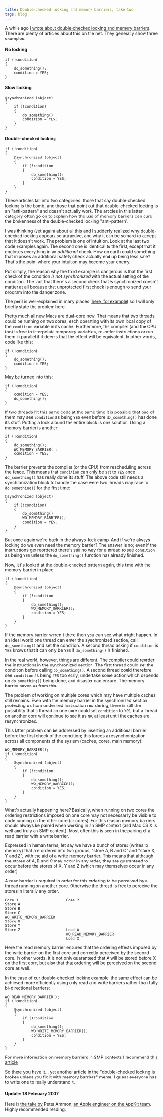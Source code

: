 ```yaml
---
title: Double-checked locking and memory barriers, take two
tags: blog
---
```


A while ago [I wrote about double-checked locking and memory barriers](http://www.wincent.com/a/knowledge-base/archives/2006/01/locking_doublec.php). There are plenty of articles about this on the net. They generally show three examples.

#### No locking

    if (!condition)
    {
        do_something();
        condition = YES;
    }

#### Slow locking

    @synchronized (object)
    {
        if (!condition)
        {
            do_something();
            condition = YES;
        }
    }

#### Double-checked locking

    if (!condition)
    {
        @synchronized (object)
        {
            if (!condition)
            {
                do_something();
                condition = YES;
            }
        }
    }

These articles fall into two categories: those that say double-checked locking is the bomb, and those that point out that double-checked locking is an "anti-pattern" and doesn't actually work. The articles in this latter category often go on to explain how the use of memory barriers can cure the brokenness of the double-checked locking "anti-pattern".

I was thinking (yet again) about all this and I suddenly realized why double-checked locking appears so attractive, and why it can be so hard to accept that it doesn't work. The problem is one of intuition. Look at the last two code examples again. The second one is identical to the first, except that it encloses everything in an _additional_ check. How on earth could something that imposes an additional safety check actually end up being less safe? That's the point where your intuition may become your enemy.

Put simply, the reason why the third example is dangerous is that the first check of the condition _is not synchronized_ with the actual setting of the condition. The fact that there's a second check that _is_ synchronized doesn't matter at all because that unprotected first check is enough to send your program into the danger zone.

The peril is well-explained in many places ([here, for example](http://www.oaklib.org/docs/oak/singleton.html)) so I will only briefly state the problem here.

Pretty much all new Macs are dual-core now. That means that two threads could be running on two cores, each operating with its own local copy of the `condition` variable in its cache. Furthermore, the compiler (and the CPU too) is free to interpolate temporary variables, re-order instructions or run them in parallel if it deems that the effect will be equivalent. In other words, code like this:

    if (!condition)
    {
        do_something();
        condition = YES;
    }

May be turned into this:

    if (!condition)
    {
        condition = YES;
        do_something();
    }

If two threads hit this same code at the same time it is possible that one of them may see `condition` as being `YES` even before `do_something()` has done its stuff. Putting a lock around the entire block is one solution. Using a memory barrier is another:

    if (!condition)
    {
        do_something();
        WO_MEMORY_BARRIER();
        condition = YES;
    }

The barrier prevents the compiler (or the CPU) from rescheduling across the fence. This means that `condition` can only be set to `YES` once `do_something()` has really done its stuff. The above code still needs a synchronization block to handle the case were two threads may race to `do_something()` for the first time:

    @synchronized (object)
    {
        if (!condition)
        {
            do_something();
            WO_MEMORY_BARRIER();
            condition = YES;
        }
    }

But once again we're back in the always-lock camp. And if we're always locking do we even need the memory barrier? The answer is no; even if the instructions get reordered there's still no way for a thread to see `condition` as being `YES` unless the `do_something()` function has already finished.

Now, let's looked at the double-checked pattern again, this time with the memory barrier in place:

    if (!condition)
    {
        @synchronized (object)
        {
            if (!condition)
            {
                do_something();
                WO_MEMORY_BARRIER();
                condition = YES;
            }
        }
    }

If the memory barrier weren't there then you can see what might happen. In an ideal world one thread can enter the synchronized section, call `do_something()` and set the condition. A second thread asking if `condition` is `YES` knows that it can only be `YES` if `do_something()` is finished.

In the real world, however, things are different. The compiler could reorder the instructions in the synchronized section. The first thread could set the condition before calling `do_something()`. A second thread could therefore see `condition` as being `YES` too early, undertake some action which depends on `do_something()` being done, and disaster can ensure. The memory barrier saves us from this.

The problem of working on multiple cores which may have multiple caches still remains. Even with the memory barrier in the synchronized section protecting us from undesired instruction reordering, there is still the possibility that a thread on one core could set `condition` to `YES`, but a thread on another core will continue to see it as `NO`, at least until the caches are resynchronized.

This latter problem can be addressed by inserting an additional barrier before the first check of the condition; this forces a resynchronization across all components of the system (caches, cores, main memory):

    WO_MEMORY_BARRIER();
    if (!condition)
    {
        @synchronized (object)
        {
            if (!condition)
            {
                do_something();
                WO_MEMORY_BARRIER();
                condition = YES;
            }
        }
    }

What's actually happening here? Basically, when running on two cores the ordering restrictions imposed on one core may not necessarily be visible to code running on the other core (or cores). For this reason memory barriers should always be paired when working in an SMP context (and Mac OS X is well and truly an SMP context). Most often this is seen in the pairing of a read barrier with a write barrier.

Expressed in human terms, let say we have a bunch of stores (writes to memory) that are ordered into two groups, "store A, B and C" and "store X, Y and Z", with the aid of a write memory barrier. This means that although the stores of A, B and C may occur in any order, they are guaranteed to occur before the stores of X, Y and Z (which may themselves occur in any order).

A read barrier is required in order for this ordering to be perceived by a thread running on another core. Otherwise the thread is free to perceive the stores in literally any order.

    Core 1                      Core 2
    Store A
    Store B
    Store C
    WO_WRITE_MEMORY_BARRIER
    Store X
    Store Y
    Store Z                     Load A
                                WO_READ_MEMORY_BARRIER
                                Load X

Here the read memory barrier ensures that the ordering effects imposed by the write barrier on the first core and correctly perceived by the second core. In other words, it is not only guaranteed that A will be stored before X on the first core, but also that that ordering will be perceived on the second core as well.

In the case of our double-checked locking example, the same effect can be achieved more efficiently using only read and write barriers rather than fully bi-directional barriers:

    WO_READ_MEMORY_BARRIER();
    if (!condition)
    {
        @synchronized (object)
        {
            if (!condition)
            {
                do_something();
                WO_WRITE_MEMORY_BARRIER();
                condition = YES;
            }
        }
    }

For more information on memory barriers in SMP contexts I recommend [this article](http://kerneltrap.org/node/6431).

So there you have it... yet another article in the "double-checked locking is broken unless you fix it with memory barriers" meme. I guess everyone has to write one to really understand it.

#### Update: 18 February 2007

Here is [the take by](https://ridiculousfish.com/blog/posts/barrier.html) Peter Ammon, [an Apple engineer on the AppKit team](http://weblog.scifihifi.com/2005/05/26/say-hello-to-ridiculous-fish/). Highly recommended reading.
